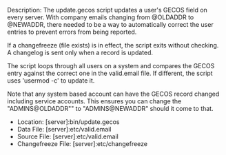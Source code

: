 Description: The update.gecos script updates a user's GECOS field on every server. With company emails changing from @OLDADDR to @NEWADDR, there needed to be a way to automatically correct the user entries to prevent errors from being reported.
    
If a changefreeze (file exists) is in effect, the script exits without checking. A changelog is sent only when a record is updated.

The script loops through all users on a system and compares the GECOS entry against the correct one in the valid.email file. If different, the script uses 'usermod -c' to update it.

Note that any system based account can have the GECOS record changed including service accounts. This ensures you can change the "ADMINS@OLDADDR"" to "ADMINS@NEWADDR" should it come to that.
 
* Location: [server]:bin/update.gecos
* Data File: [server]:etc/valid.email
* Source File: [server]:etc/valid.email
* Changefreeze File: [server]:etc/changefreeze

